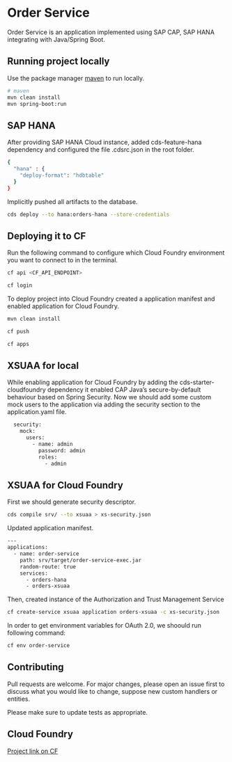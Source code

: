 # Order Service

Order Service is an application implemented using SAP CAP, SAP HANA integrating with Java/Spring Boot.

## Running project locally

Use the package manager [maven](https://maven.apache.org/) to run locally.

```bash
# maven
mvn clean install
mvn spring-boot:run
```

## SAP HANA

After providing SAP HANA Cloud instance, added cds-feature-hana dependency and configured the file .cdsrc.json in the root folder.

```bash
{
  "hana" : {
    "deploy-format": "hdbtable"
  }
}
```

Implicitly pushed all artifacts to the database.

```bash
cds deploy --to hana:orders-hana --store-credentials
```

## Deploying it to CF

Run the following command to configure which Cloud Foundry environment you want to connect to in the terminal.

```bash
cf api <CF_API_ENDPOINT>

cf login
```

To deploy project into Cloud Foundry created a application manifest and enabled application for Cloud Foundry.

```bash
mvn clean install

cf push

cf apps
```

## XSUAA for local

While enabling application for Cloud Foundry by adding the cds-starter-cloudfoundry dependency it enabled CAP Java’s secure-by-default behaviour based on Spring Security. Now we should add some custom mock users to the application via adding the security section to the application.yaml file.

```bash
  security:
    mock:
      users:
        - name: admin
          password: admin
          roles:
            - admin
```

## XSUAA for Cloud Foundry

First we should generate security descriptor.

```bash
cds compile srv/ --to xsuaa > xs-security.json
```

Updated application manifest.

```bash
---
applications:
  - name: order-service
    path: srv/target/order-service-exec.jar
    random-route: true
    services:
      - orders-hana
      - orders-xsuaa
```

Then, created instance of the Authorization and Trust Management Service

```bash
cf create-service xsuaa application orders-xsuaa -c xs-security.json
```

In order to get environment variables for OAuth 2.0, we shoould run following command:

```bash
cf env order-service 
```

## Contributing

Pull requests are welcome. For major changes, please open an issue first
to discuss what you would like to change, suppose new custom handlers or entities.

Please make sure to update tests as appropriate.

## Cloud Foundry

[Project link on CF](https://order-service-delightful-camel-ju.cfapps.us10-001.hana.ondemand.com)
